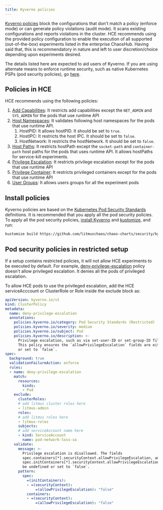 ```yaml
---
title: Kyverno policies
---
```

[Kyverno policies](https://kyverno.io/policies/pod-security/) block the configurations that don't match a policy (enforce mode) or can generate policy violations (audit mode). It scans existing configurations and reports violations in the cluster. 
HCE recommends using the provided policy configuration to enable the execution of all supported (out-of-the-box) experiments listed in the enterprise ChaosHub. Having said that, this is recommendatory in nature and left to user discretion/choice depending upon experiments desired.  

The details listed here are expected to aid users of Kyverno. If you are using alternate means to enforce runtime security, such as native Kubernetes PSPs (pod security policies), go [here](./psp.md).

## Policies in HCE

HCE recommends using the following policies:

1. [Add Capabilities](../../static/overview/manifest/kyerno-policies/allow-capabilities-for-litmus-experiments-which-uses-runtime-api.yaml): It restricts add capabilities except the `NET_ADMIN` and `SYS_ADMIN` for the pods that use runtime API
2. [Host Namespaces](../../static/overview/manifest/kyerno-policies/allow-host-namespaces-for-litmus-experiments-which-uses-runtime-api.yaml): It validates following host namespaces for the pods that use runtime API.
    1. HostPID: It allows hostPID. It should be set to `true`.
    2. HostIPC: It restricts the host IPC. It should be set to `false`.
    3. HostNetwork: It restricts the hostNetwork. It should be set to `false`.
3. [Host Paths](../../static/overview/manifest/kyerno-policies/allow-host-paths-for-litmus-experiments-which-uses-hostPaths.yaml): It restricts hostPath except the `socket-path` and `container-path` host paths for the pods that uses runtime API. It allows hostPaths for service-kill experiments.
4. [Privilege Escalation](../../static/overview/manifest/kyerno-policies/allow-privilege-escalation-for-litmus-experiments-which-uses-runtime-api.yaml): It restricts privilege escalation except for the pods that use runtime API
5. [Privilege Container](../../static/overview/manifest/kyerno-policies/allow-privileged-containers-for-litmus-experiments-which-uses-runtime-api.yaml): It restricts privileged containers except for the pods that use runtime API
6. [User Groups](../../static/overview/manifest/kyerno-policies/allow-user-groups-for-litmus-experiments.yaml): It allows users groups for all the experiment pods

## Install policies

Kyverno policies are based on the [Kubernetes Pod Security Standards](https://kubernetes.io/docs/concepts/security/pod-security-standards/) definitions. It is recommended that you apply all the pod security policies. To apply all the pod security policies, [install Kyverno](https://kyverno.io/docs/installation/) and [kustomize](https://kubectl.docs.kubernetes.io/installation/kustomize/binaries/), and run:

```bash
kustomize build https://github.com/litmuschaos/chaos-charts/security/kyverno-policies | kubectl apply -f -
```

## Pod security policies in restricted setup

If a setup contains restricted policies, it will not allow HCE experiments to be executed by default. For example, [deny-privilege-escalation](https://kyverno.io/policies/pod-security/restricted/deny-privilege-escalation/deny-privilege-escalation/) policy doesn't allow privileged escalation. It denies all the pods of privileged escalation.

To allow HCE pods to use the privileged escalation, add the HCE serviceAcccount or ClusterRole or Role inside the exclude block as:

[embedmd]:# (./static/overview/manifest/kyerno-policies/restricted-policies.yaml yaml)
```yaml
apiVersion: kyverno.io/v1
kind: ClusterPolicy
metadata:
  name: deny-privilege-escalation
  annotations:
    policies.kyverno.io/category: Pod Security Standards (Restricted)
    policies.kyverno.io/severity: medium
    policies.kyverno.io/subject: Pod
    policies.kyverno.io/description: >-
      Privilege escalation, such as via set-user-ID or set-group-ID file mode, should not be allowed.
      This policy ensures the `allowPrivilegeEscalation` fields are either undefined
      or set to `false`.      
spec:
  background: true
  validationFailureAction: enforce
  rules:
  - name: deny-privilege-escalation
    match:
      resources:
        kinds:
        - Pod
    exclude:
      clusterRoles:
      # add litmus cluster roles here
      - litmus-admin
      roles:
      # add litmus roles here
      - litmus-roles
      subjects:
      # add serviceAccount name here
      - kind: ServiceAccount
        name: pod-network-loss-sa
    validate:
      message: >-
        Privilege escalation is disallowed. The fields
        spec.containers[*].securityContext.allowPrivilegeEscalation, and
        spec.initContainers[*].securityContext.allowPrivilegeEscalation must
        be undefined or set to `false`.        
      pattern:
        spec:
          =(initContainers):
          - =(securityContext):
              =(allowPrivilegeEscalation): "false"
          containers:
          - =(securityContext):
              =(allowPrivilegeEscalation): "false"
```